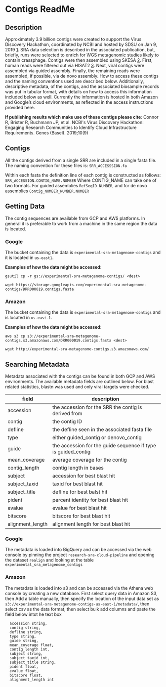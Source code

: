 # Contigs ReadMe

## Description 

  Approximately 3.9 billion contigs were created to support the Virus Discovery Hackathon, coordinated by NCBI and hosted by SDSU on Jan 9, 2019 [1](https://doi.org/10.3390/genes10090714). SRA data selection is described in the associated publication, but, briefly, runs were selected to enrich for WGS metagenomic studies likely to contain crassphage. Contigs were then assembled using SKESA [2](https://doi.org/10.1186/s13059-018-1540-z). First, human reads were filtered out via HISAT2 [3](https://doi.org/10.1038/nmeth.3317). Next, viral contigs were assembled via guided assembly. Finally, the remaining reads were assembled, if possible, via de novo assembly. How to access these contigs and the naming conventions used are described below. Additionally, descriptive metadata, of the contigs, and the associated biosample records was put in tabular format, with details on how to access this information included below as well. Currently the information is hosted in both Amazon and Google’s cloud environments, as reflected in the access instructions provided here.

**If publishing results which make use of these contigs please cite**: 
  Connor R, Brister R, Buchmann JP, et al. NCBI's Virus Discovery Hackathon: Engaging Research Communities to Identify Cloud Infrastructure Requirements. Genes (Basel). 2019;10(9)

## Contigs
	
  All the contigs derived from a single SRR are included in a single fasta file. The naming convention for these files is: `SRR_ACCESSSION.fa` 
  
  Within each fasta the definition line of each contig is constructed as follows: `SRR_ACCESSION.CONTIG_NAME.NUMBER` Where CONTIG_NAME can take one of two formats. For guided assemblies `RefSeqID_NUMBER`, and for de novo assemblies `Contig_NUMBER_NUMBER.NUMBER`

## Getting Data
	
  The contig sequences are available from GCP and AWS platforms. In general it is preferable to work from a machine in the same region the data is located.

### Google
	
  The bucket containing the data is `experimental-sra-metagenome-contigs` and it is located in `us-east1`.

**Examples of how the data might be accessed**:

`gsutil cp -r gs://experimental-sra-metagenome-contigs/ <dest>`

`wget https://storage.googleapis.com/experimental-sra-metagenome-contigs/DRR000019.contigs.fasta`

### Amazon

  The bucket containing the data is `experimental-sra-metagenome-contigs` and is located in `us-east-1`.

**Examples of how the data might be accessed**:
 
`aws s3 cp s3://experimental-sra-metagenome-contigs.s3.amazonaws.com/DRR000019.contigs.fasta <dest>`

`wget http://experimental-sra-metagenome-contigs.s3.amazonaws.com/`

## Searching Metadata

Metadata associated with the contigs can be found in both GCP and AWS environments. The available metadata fields are outlined below. For blast related statistics, blastn was used and only viral targets were checked.

|field | description|
| ---- | ---- |
|accession | the accession for the SRR the contig is derived from|
|contig | the contig ID|
|defline | the defline seen in the associated fasta file|
|type | either guided_contig or denovo_contig|
|guide | the accession for the guide sequence if type is guided_contig|
|mean_coverage | average coverage for the contig|
|contig_length | contig length in bases|
|subject | accession for best blast hit|
|subject_taxid | taxid for best blast hit|
|subject_title | defline for best balst hit|
|pident | percent identity for best blast hit|
|evalue | evalue for best blast hit|
|bitscore | bitscore for best blast hit|
|alignment_length | alignment length for best blast hit|

### Google

  The metadata is loaded into BigQuery and can be accessed via the web console by pinning the project `research-sra-cloud-pipeline` and opening the dataset `realign` and looking at the table `experimental_sra_metagenome_contigs`

### Amazon

  The metadata is loaded into s3 and can be accessed via the Athena web console by creating a new database. First select query data in Amazon S3, then Add a table manually, then specify the location of the input data set as `s3://experimental-sra-metagenome-contigs-us-east-1/metadata/`, then select csv as the data format, then select bulk add columns and paste the field below intot he text box

```
  accession string,
  contig string,
  defline string,
  type string,
  guide string,
  mean_coverage float,
  contig_length int,
  subject string,
  subject_taxid int,
  subject_title string,
  pident float,
  evalue float,
  bitscore float,
  alignment_length int
```
